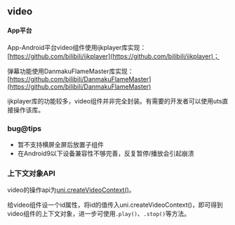 ## video

<!-- UTSCOMJSON.video.description -->

<!-- UTSCOMJSON.video.attrubute -->

<!-- UTSCOMJSON.video.event -->

<!-- UTSCOMJSON.video.example -->

<!-- UTSCOMJSON.video.compatibility -->

#### App平台  

App-Android平台video组件使用ijkplayer库实现：[https://github.com/bilibili/ijkplayer](https://github.com/bilibili/ijkplayer)；

弹幕功能使用DanmakuFlameMaster库实现：[https://github.com/bilibili/DanmakuFlameMaster](https://github.com/bilibili/DanmakuFlameMaster)    

ijkplayer库的功能较多，video组件并非完全封装。有需要的开发者可以使用uts直接操作该库。

### bug@tips  
- 暂不支持横屏全屏后放置子组件
- 在Android9以下设备兼容性不够完善，反复暂停/播放会引起崩溃

<!-- UTSCOMJSON.video.children -->

<!-- UTSCOMJSON.video.reference -->

### 上下文对象API

video的操作api为[uni.createVideoContext()](../api/createvideocontext.md)。

给video组件设一个id属性，将id的值传入uni.createVideoContext()，即可得到video组件的上下文对象，进一步可使用`.play()`、`.stop()`等方法。
